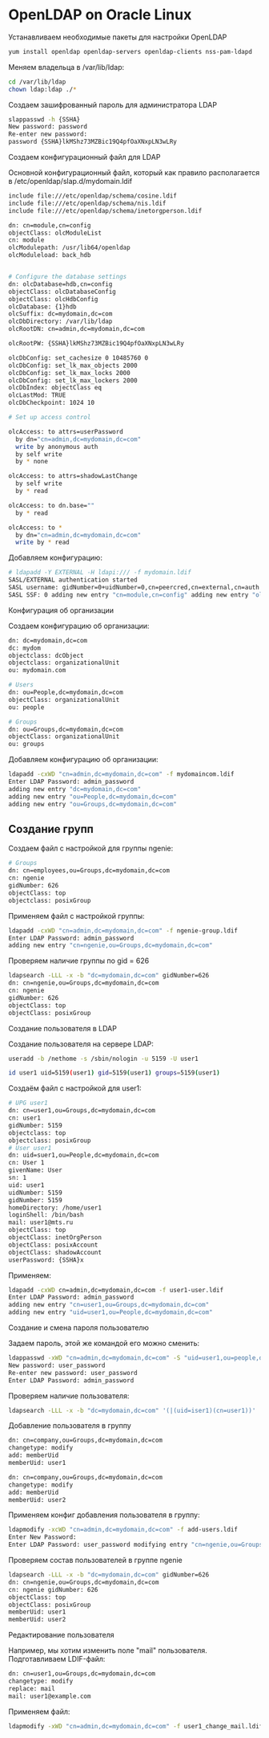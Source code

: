 # OpenLDAP on Oracle Linux


Устанавливаем необходимые пакеты для настройки OpenLDAP
```bash
yum install openldap openldap-servers openldap-clients nss-pam-ldapd
```
Меняем владельца в /var/lib/ldap:
```bash
cd /var/lib/ldap 
chown ldap:ldap ./*
```
Создаем зашифрованный пароль для администратора LDAP
```bash
slappasswd -h {SSHA} 
New password: password 
Re-enter new password:
password {SSHA}lkMShz73MZBic19Q4pfOaXNxpLN3wLRy
```
Создаем конфигурационный файл для LDAP

Основной конфигурационный файл, который как правило располагается в /etc/openldap/slap.d/mydomain.ldif
```bash
include file:///etc/openldap/schema/cosine.ldif
include file:///etc/openldap/schema/nis.ldif
include file:///etc/openldap/schema/inetorgperson.ldif

dn: cn=module,cn=config
objectClass: olcModuleList
cn: module
olcModulepath: /usr/lib64/openldap
olcModuleload: back_hdb


# Configure the database settings
dn: olcDatabase=hdb,cn=config
objectClass: olcDatabaseConfig
objectClass: olcHdbConfig
olcDatabase: {1}hdb
olcSuffix: dc=mydomain,dc=com
olcDbDirectory: /var/lib/ldap
olcRootDN: cn=admin,dc=mydomain,dc=com

olcRootPW: {SSHA}lkMShz73MZBic19Q4pfOaXNxpLN3wLRy

olcDbConfig: set_cachesize 0 10485760 0
olcDbConfig: set_lk_max_objects 2000
olcDbConfig: set_lk_max_locks 2000
olcDbConfig: set_lk_max_lockers 2000
olcDbIndex: objectClass eq
olcLastMod: TRUE
olcDbCheckpoint: 1024 10

# Set up access control

olcAccess: to attrs=userPassword
  by dn="cn=admin,dc=mydomain,dc=com"
  write by anonymous auth
  by self write
  by * none

olcAccess: to attrs=shadowLastChange
  by self write
  by * read

olcAccess: to dn.base=""
  by * read

olcAccess: to *
  by dn="cn=admin,dc=mydomain,dc=com"
  write by * read
```
Добавляем конфигурацию:
```bash
# ldapadd -Y EXTERNAL -H ldapi:/// -f mydomain.ldif 
SASL/EXTERNAL authentication started 
SASL username: gidNumber=0+uidNumber=0,cn=peercred,cn=external,cn=auth 
SASL SSF: 0 adding new entry "cn=module,cn=config" adding new entry "olcDatabase=hdb,cn=config"
```
Конфигурация об организации

Создаем конфигурацию об организации:
```bash
dn: dc=mydomain,dc=com
dc: mydom
objectclass: dcObject
objectclass: organizationalUnit
ou: mydomain.com

# Users
dn: ou=People,dc=mydomain,dc=com
objectClass: organizationalUnit
ou: people

# Groups
dn: ou=Groups,dc=mydomain,dc=com
objectClass: organizationalUnit
ou: groups
```
Добавляем конфигурацию об организации:
```bash
ldapadd -cxWD "cn=admin,dc=mydomain,dc=com" -f mydomaincom.ldif
Enter LDAP Password: admin_password 
adding new entry "dc=mydomain,dc=com"
adding new entry "ou=People,dc=mydomain,dc=com"
adding new entry "ou=Groups,dc=mydomain,dc=com"
```
## Создание групп

Создаем файл с настройкой для группы ngenie:
```bash
# Groups
dn: cn=employees,ou=Groups,dc=mydomain,dc=com
cn: ngenie
gidNumber: 626
objectClass: top
objectclass: posixGroup
```
Применяем файл с настройкой группы:
```bash
ldapadd -cxWD "cn=admin,dc=mydomain,dc=com" -f ngenie-group.ldif
Enter LDAP Password: admin_password
adding new entry "cn=ngenie,ou=Groups,dc=mydomain,dc=com"
```
Проверяем наличие группы по gid = 626
```bash
ldapsearch -LLL -x -b "dc=mydomain,dc=com" gidNumber=626
dn: cn=ngenie,ou=Groups,dc=mydomain,dc=com
cn: ngenie
gidNumber: 626
objectClass: top
objectClass: posixGroup
```
Создание пользователя в LDAP

Создание пользователя на сервере LDAP:
```bash
useradd -b /nethome -s /sbin/nologin -u 5159 -U user1

id user1 uid=5159(user1) gid=5159(user1) groups=5159(user1)
```
Создаём файл с настройкой для user1:
```bash
# UPG user1 
dn: cn=user1,ou=Groups,dc=mydomain,dc=com
cn: user1
gidNumber: 5159
objectclass: top
objectclass: posixGroup
# User user1 
dn: uid=suer1,ou=People,dc=mydomain,dc=com
cn: User 1
givenName: User
sn: 1
uid: user1
uidNumber: 5159
gidNumber: 5159
homeDirectory: /home/user1
loginShell: /bin/bash
mail: user1@mts.ru
objectClass: top
objectClass: inetOrgPerson
objectClass: posixAccount
objectClass: shadowAccount
userPassword: {SSHA}x
```
Применяем:
```bash
ldapadd -cxWD cn=admin,dc=mydomain,dc=com -f user1-user.ldif
Enter LDAP Password: admin_password
adding new entry "cn=user1,ou=Groups,dc=mydomain,dc=com"
adding new entry "uid=user1,ou=People,dc=mydomain,dc=com"
```
Создание и смена пароля пользователю

Задаем пароль, этой же командой его можно сменить:
```bash
ldappasswd -xWD "cn=admin,dc=mydomain,dc=com" -S "uid=user1,ou=people,dc=mydomain,dc=com"
New password: user_password
Re-enter new password: user_password
Enter LDAP Password: admin_password
```
Проверяем наличие пользователя:
```bash
ldapsearch -LLL -x -b "dc=mydomain,dc=com" '(|(uid=iser1)(cn=user1))' 
```
Добавление пользователя в группу
```bash
dn: cn=company,ou=Groups,dc=mydomain,dc=com
changetype: modify
add: memberUid
memberUid: user1

dn: cn=company,ou=Groups,dc=mydomain,dc=com
changetype: modify
add: memberUid
memberUid: user2
```
Применяем конфиг добавления пользователя в группу:
```bash
ldapmodify -xcWD "cn=admin,dc=mydomain,dc=com" -f add-users.ldif
Enter New Password:
Enter LDAP Password: user_password modifying entry "cn=ngenie,ou=Groups,dc=mydomain,dc=com" 
```
Проверяем состав пользователей в группе ngenie
```bash
ldapsearch -LLL -x -b "dc=mydomain,dc=com" gidNumber=626
dn: cn=ngenie,ou=Groups,dc=mydomain,dc=com
cn: ngenie gidNumber: 626
objectClass: top
objectClass: posixGroup
memberUid: user1
memberUid: user2
```

Редактирование пользователя

Например, мы хотим изменить поле "mail" пользователя. Подготавливаем LDIF-файл:
```bash
dn: cn=user1,ou=Groups,dc=mydomain,dc=com
changetype: modify
replace: mail
mail: user1@example.com
```
Применяем файл:
```bash
ldapmodify -xWD "cn=admin,dc=mydomain,dc=com" -f user1_change_mail.ldif
```
